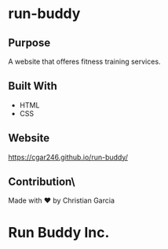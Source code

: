 # run-buddy

## Purpose
A website that offeres fitness training services.

## Built With
* HTML
*  CSS

## Website
https://cgar246.github.io/run-buddy/

## Contribution\
Made with ❤️ by Christian Garcia

# Run Buddy Inc.